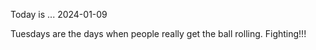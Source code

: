 Today is ...
2024-01-09

Tuesdays are the days when people really get the ball rolling. Fighting!!!
